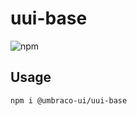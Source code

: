 # uui-base

![npm](https://img.shields.io/npm/v/@umbraco-ui/uui-base?logoColor=%231B264F)

## Usage

```zsh
npm i @umbraco-ui/uui-base
```
